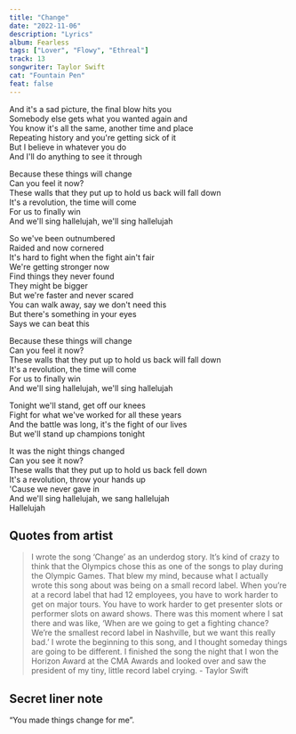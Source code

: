 ```yaml
---
title: "Change"
date: "2022-11-06"
description: "Lyrics"
album: Fearless
tags: ["Lover", "Flowy", "Ethreal"]
track: 13
songwriter: Taylor Swift
cat: "Fountain Pen"
feat: false
---
```


<p className="verse-one">
And it's a sad picture, the final blow hits you <br />
Somebody else gets what you wanted again and <br />
You know it's all the same, another time and place <br />
Repeating history and you're getting sick of it <br />
But I believe in whatever you do <br />
And I'll do anything to see it through <br />
</p>
<p className="chorus">
Because these things will change <br />
Can you feel it now? <br />
These walls that they put up to hold us back will fall down <br />
It's a revolution, the time will come <br />
For us to finally win <br />
And we'll sing hallelujah, we'll sing hallelujah <br />
</p>
<p className="verse-two">
So we've been outnumbered <br />
Raided and now cornered <br />
It's hard to fight when the fight ain't fair <br />
We're getting stronger now <br />
Find things they never found <br />
They might be bigger <br />
But we're faster and never scared <br />
You can walk away, say we don't need this <br />
But there's something in your eyes <br />
Says we can beat this <br />
</p>
<p className="chorus">
Because these things will change <br />
Can you feel it now? <br />
These walls that they put up to hold us back will fall down <br />
It's a revolution, the time will come <br />
For us to finally win <br />
And we'll sing hallelujah, we'll sing hallelujah <br />
</p>
<p className="bridge">
Tonight we'll stand, get off our knees <br />
Fight for what we've worked for all these years <br />
And the battle was long, it's the fight of our lives <br />
But we'll stand up champions tonight <br />
</p>
<p className="chorus">
It was the night things changed <br />
Can you see it now? <br />
These walls that they put up to hold us back fell down <br />
It's a revolution, throw your hands up <br />
'Cause we never gave in <br />
And we'll sing hallelujah, we sang hallelujah <br />
Hallelujah <br />
</p>

## Quotes from artist

<blockquote>
I wrote the song ‘Change’ as an underdog story. It’s kind of crazy to think that the Olympics chose this as one of the songs to play during the Olympic Games. That blew my mind, because what I actually wrote this song about was being on a small record label. When you’re at a record label that had 12 employees, you have to work harder to get on major tours. You have to work harder to get presenter slots or performer slots on award shows. There was this moment where I sat there and was like, ‘When are we going to get a fighting chance? We’re the smallest record label in Nashville, but we want this really bad.’ I wrote the beginning to this song, and I thought someday things are going to be different. I finished the song the night that I won the Horizon Award at the CMA Awards and looked over and saw the president of my tiny, little record label crying. - Taylor Swift
</blockquote>

## Secret liner note

“You made things change for me”.
